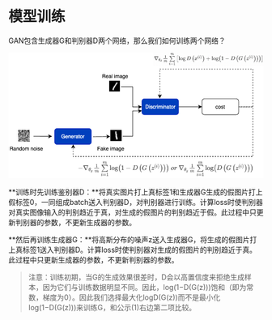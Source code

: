 # 模型训练

GAN包含生成器G和判别器D两个网络，那么我们如何训练两个网络？

![](../../../images/generative_adversarial_network/basic_concept/7.png)


**训练时先训练鉴别器D：**将真实图片打上真标签1和生成器G生成的假图片打上假标签0，一同组成batch送入判别器D，对判别器进行训练。计算loss时使判别器对真实图像输入的判别趋近于真，对生成的假图片的判别趋近于假。此过程中只更新判别器的参数，不更新生成器的参数。

**然后再训练生成器G：**将高斯分布的噪声z送入生成器G，将生成的假图片打上真标签1送入判别器D。计算loss时使判别器对生成的假图片的判别趋近于真。此过程中只更新生成器的参数，不更新判别器的参数。

>  注意：训练初期，当G的生成效果很差时，D会以高置信度来拒绝生成样本，因为它们与训练数据明显不同。因此，log(1−D(G(z)))饱和（即为常数，梯度为0）。因此我们选择最大化logD(G(z))而不是最小化log(1−D(G(z)))来训练G，和公示(1)右边第二项比较。
